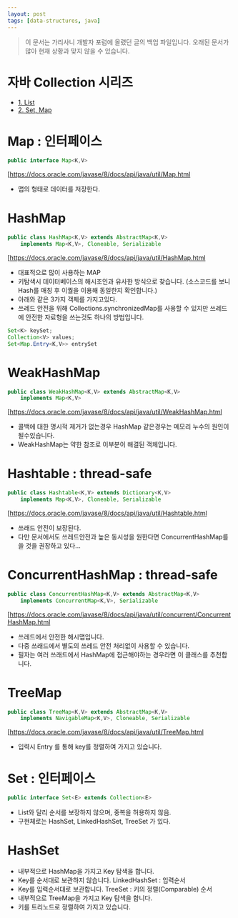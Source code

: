 ```yaml
---
layout: post
tags: [data-structures, java]
---
```


> 이 문서는 가리사니 개발자 포럼에 올렸던 글의 백업 파일입니다.
오래된 문서가 많아 현재 상황과 맞지 않을 수 있습니다.


# 자바 Collection 시리즈
- [1. List](/2016/08/02/%EB%B0%B1%EC%97%85-%EA%B0%80%EB%A6%AC%EC%82%AC%EB%8B%88-%EC%9E%90%EB%B0%94-Collection-1.-List.html)
- [2. Set, Map](/2016/08/03/%EB%B0%B1%EC%97%85-%EA%B0%80%EB%A6%AC%EC%82%AC%EB%8B%88-%EC%9E%90%EB%B0%94-Collection-2.-Set,-Map.html)

# Map : 인터페이스
``` java
public interface Map<K,V>
```
[https://docs.oracle.com/javase/8/docs/api/java/util/Map.html
- 맵의 형태로 데이터를 저장한다.


# HashMap
``` java
public class HashMap<K,V> extends AbstractMap<K,V>
	implements Map<K,V>, Cloneable, Serializable
```
[https://docs.oracle.com/javase/8/docs/api/java/util/HashMap.html
- 대표적으로 많이 사용하는 MAP
- 키탐색시 데이터베이스의 해시조인과 유사한 방식으로 찾습니다.
(소스코드를 보니 Hash를 매칭 후 이퀄을 이용해 동일한지 확인합니다.)
- 아래와 같은 3가지 객체를 가지고있다.
- 쓰레드 안전을 위해 Collections.synchronizedMap를 사용할 수 있지만 쓰레드에 안전한 자료형을 쓰는것도 하나의 방법입니다.
``` java
Set<K> keySet;
Collection<V> values;
Set<Map.Entry<K,V>> entrySet
```

# WeakHashMap
``` java
public class WeakHashMap<K,V> extends AbstractMap<K,V>
	implements Map<K,V>
```
[https://docs.oracle.com/javase/8/docs/api/java/util/WeakHashMap.html
- 콜백에 대한 명시적 제거가 없는경우 HashMap 같은경우는 메모리 누수의 원인이 될수있습니다.
- WeakHashMap는 약한 참조로 이부분이 해결된 객체입니다.

# Hashtable : thread-safe
``` java
public class Hashtable<K,V> extends Dictionary<K,V>
	implements Map<K,V>, Cloneable, Serializable
```
[https://docs.oracle.com/javase/8/docs/api/java/util/Hashtable.html
- 쓰래드 안전이 보장된다.
- 다만 문서에서도 쓰레드안전과 높은 동시성을 원한다면 ConcurrentHashMap를 쓸 것을 권장하고 있다...

# ConcurrentHashMap : thread-safe
``` java
public class ConcurrentHashMap<K,V> extends AbstractMap<K,V>
	implements ConcurrentMap<K,V>, Serializable
```
[https://docs.oracle.com/javase/8/docs/api/java/util/concurrent/ConcurrentHashMap.html
- 쓰레드에서 안전한 해시맵입니다.
- 다중 쓰래드에서 별도의 쓰레드 안전 처리없이 사용할 수 있습니다.
- 필자는 여러 쓰래드에서 HashMap에 접근해야하는 경우라면 이 클래스를 추천합니다.


# TreeMap
``` java
public class TreeMap<K,V> extends AbstractMap<K,V>
	implements NavigableMap<K,V>, Cloneable, Serializable
```
[https://docs.oracle.com/javase/8/docs/api/java/util/TreeMap.html
- 입력시 Entry 를 통해 key를 정렬하여 가지고 있습니다.


# Set : 인터페이스
``` java
public interface Set<E> extends Collection<E>
```
- List와 달리 순서를 보장하지 않으며, 중복을 허용하지 않음.
- 구현체로는 HashSet, LinkedHashSet, TreeSet 가 있다.
# HashSet
- 내부적으로 HashMap을 가지고 Key 탐색을 합니다.
- Key를 순서대로 보관하지 않습니다.
LinkedHashSet : 입력순서
- Key를 입력순서대로 보관합니다.
TreeSet  : 키의 정렬(Comparable) 순서
- 내부적으로 TreeMap을 가지고 Key 탐색을 합니다.
- 키를 트리노드로 정렬하여 가지고 있습니다.